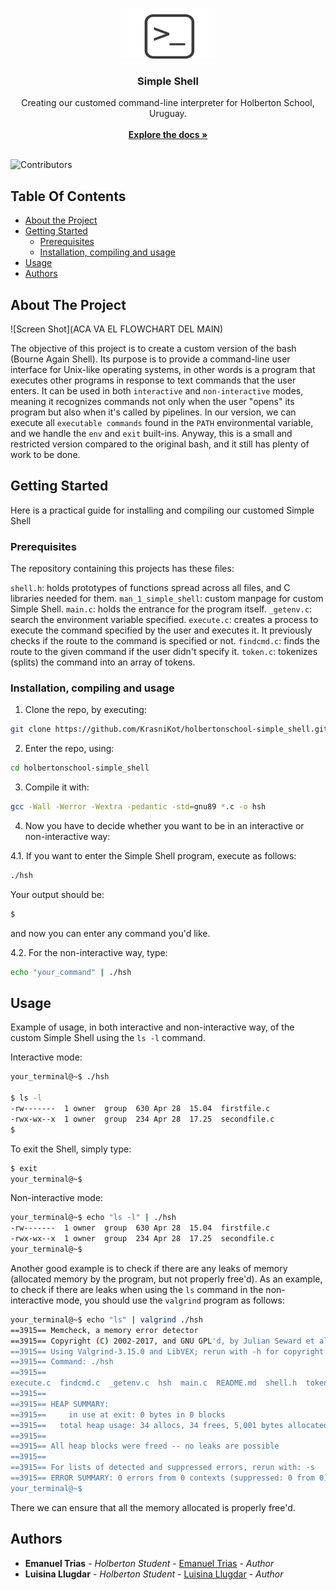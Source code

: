 <br/>
<p align="center">
  <a href="https://github.com/KrasniKot/holbertonschool-simple_shell">
    <img src="https://raw.githubusercontent.com/computefoundation/gnu-linux-shell-scripting/images/logo.png" alt="Logo" width="150" height="80">
  </a>

  <h3 align="center">Simple Shell</h3>

  <p align="center">
    Creating our customed command-line interpreter for Holberton School, Uruguay.
    <br/>
    <br/>
    <a href="https://github.com/KrasniKot/holbertonschool-simple_shell"><strong>Explore the docs »</strong></a>
    <br/>
    <br/>
  </p>
</p>

![Contributors](https://img.shields.io/github/contributors/KrasniKot/holbertonschool-simple_shell?color=dark-green)

## Table Of Contents

* [About the Project](#about-the-project)
* [Getting Started](#getting-started)
  * [Prerequisites](#prerequisites)
  * [Installation, compiling and usage](#installation-compiling-and-usage)
* [Usage](#usage)
* [Authors](#authors)

## About The Project

![Screen Shot](ACA VA EL FLOWCHART DEL MAIN)

The objective of this project is to create a custom version of the bash (Bourne Again Shell). Its purpose is to provide a command-line user interface for Unix-like operating systems, in other words is a program that executes other programs in response to text commands that the user enters.
It can be used in both ```interactive``` and ```non-interactive``` modes, meaning it recognizes commands not only when the user "opens" its program but also when it's called by pipelines.
In our version, we can execute all ```executable commands``` found in the ```PATH``` environmental variable, and we handle the ```env``` and ```exit``` built-ins.
Anyway, this is a small and restricted version compared to the original bash, and it still has plenty of work to be done.

## Getting Started

Here is a practical guide for installing and compiling our customed Simple Shell

### Prerequisites

The repository containing this projects has these files:

```shell.h```: holds prototypes of functions spread across all files, and C libraries needed for them.
```man_1_simple_shell```: custom manpage for custom Simple Shell.
```main.c```: holds the entrance for the program itself.
```_getenv.c```: search the environment variable specified.
```execute.c```: creates a process to execute the command specified by the user and executes it. It previously checks if the route to the command is specified or not.
```findcmd.c```: finds the route to the given command if the user didn't specify it.
```token.c```: tokenizes (splits) the command into an array of tokens.

### Installation, compiling and usage

1. Clone the repo, by executing:
```sh
git clone https://github.com/KrasniKot/holbertonschool-simple_shell.git
```

2. Enter the repo, using:
```sh
cd holbertonschool-simple_shell
```

3. Compile it with:
```sh
gcc -Wall -Werror -Wextra -pedantic -std=gnu89 *.c -o hsh
```

4. Now you have to decide whether you want to be in an interactive or non-interactive way:

4.1. If you want to enter the Simple Shell program, execute as follows:
```sh
./hsh
```
Your output should be:
```sh
$
```
and now you can enter any command you'd like.

4.2. For the non-interactive way, type:
```sh
echo "your_command" | ./hsh
```

## Usage

Example of usage, in both interactive and non-interactive way, of the custom Simple Shell using the ```ls -l``` command.

Interactive mode:
```sh
your_terminal@~$ ./hsh

$ ls -l
-rw-------  1 owner  group  630 Apr 28  15.04  firstfile.c
-rwx-wx--x  1 owner  group  234 Apr 28  17.25  secondfile.c
$
```
To exit the Shell, simply type:
```sh
$ exit
your_terminal@~$
```

Non-interactive mode:
```sh
your_terminal@~$ echo "ls -l" | ./hsh
-rw-------  1 owner  group  630 Apr 28  15.04  firstfile.c
-rwx-wx--x  1 owner  group  234 Apr 28  17.25  secondfile.c
your_terminal@~$
```
Another good example is to check if there are any leaks of memory (allocated memory by the program, but not properly free'd).
As an example, to check if there are leaks when using the ```ls``` command in the non-interactive mode, you should use the ```valgrind``` program as follows:
```sh
your_terminal@~$ echo "ls" | valgrind ./hsh
==3915== Memcheck, a memory error detector
==3915== Copyright (C) 2002-2017, and GNU GPL'd, by Julian Seward et al.
==3915== Using Valgrind-3.15.0 and LibVEX; rerun with -h for copyright info
==3915== Command: ./hsh
==3915==
execute.c  findcmd.c  _getenv.c  hsh  main.c  README.md  shell.h  token.c
==3915==
==3915== HEAP SUMMARY:
==3915==     in use at exit: 0 bytes in 0 blocks
==3915==   total heap usage: 34 allocs, 34 frees, 5,001 bytes allocated
==3915==
==3915== All heap blocks were freed -- no leaks are possible
==3915==
==3915== For lists of detected and suppressed errors, rerun with: -s
==3915== ERROR SUMMARY: 0 errors from 0 contexts (suppressed: 0 from 0)
your_terminal@~$
```
There we can ensure that all the memory allocated is properly free'd.


## Authors

* **Emanuel Trias** - *Holberton Student* - [Emanuel Trias](https://github.com/KrasniKot) - *Author*
* **Luisina Llugdar** - *Holberton Student* - [Luisina Llugdar](https://github.com/LuisinaLlugdar) - *Author*

